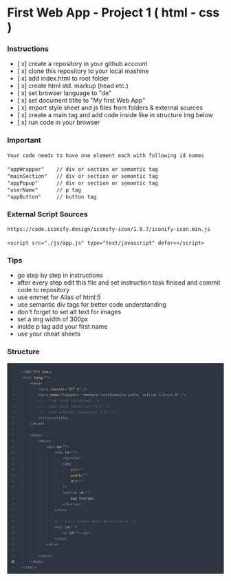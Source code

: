 # First Web App - Project 1 ( html - css )

### Instructions

-   [ x] create a repository in your github account
-   [ x] clone this repository to your local mashine
-   [ x] add index.html to root folder
-   [ x] create html std. markup (head etc.)
-   [ x] set browser language to "de"
-   [ x] set document titlte to "My first Web App"
-   [ x] import style sheet and js files from folders & external sources
-   [ x] create a main tag and add code inside like in structure img below
-   [ x] run code in your browser

### Important

    Your code needs to have one element each with following id names

    "appWrapper"    // div or section or semantic tag
    "mainSection"   // div or section or semantic tag
    "appPopup"      // div or section or semantic tag
    "userName"      // p tag
    "appButton"     // button tag

### External Script Sources

    https://code.iconify.design/iconify-icon/1.0.7/iconify-icon.min.js

    <script src="./js/app.js" type="text/javascript" defer></script>

### Tips

-   go step by step in instructions
-   after every step edit this file and set instruction task finised and commit code to repository
-   use emmet for Alias of html:5
-   use semantic div tags for better code understanding
-   don't forget to set alt text for images
-   set a img width of 300px
-   inside p tag add your first name
-   use your cheat sheets

### Structure

![html structure](/assets/images/structure-img.png)
